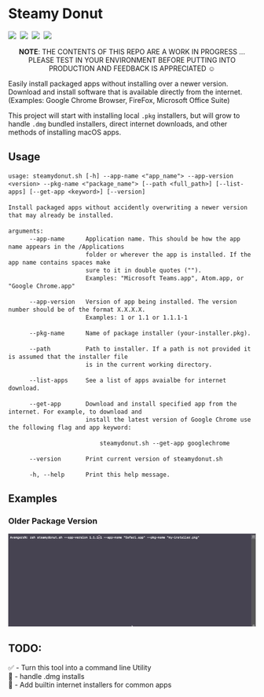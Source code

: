 # Steamy Donut

![](https://img.shields.io/badge/release-0.2.1-blue)&nbsp;
![](https://img.shields.io/badge/code-zshell-blue)&nbsp;
![](https://img.shields.io/badge/syntax-bashisms-blue)&nbsp;
![](https://img.shields.io/badge/macOS-10.14%2B-success)&nbsp;

<p align=center>
<b>NOTE</b>: THE CONTENTS OF THIS REPO ARE A WORK IN PROGRESS ... PLEASE TEST IN YOUR ENVIRONMENT BEFORE PUTTING INTO PRODUCTION AND FEEDBACK IS APPRECIATED ☺️
</p>

Easily install packaged apps without installing over a newer version. Download and install software that is available directly from the internet. (Examples: Google Chrome Browser, FireFox, Microsoft Office Suite)

This project will start with installing local `.pkg` installers, but will grow to handle `.dmg` bundled installers, direct internet downloads, and other methods of installing macOS apps.

## Usage

```
usage: steamydonut.sh [-h] --app-name <"app_name"> --app-version <version> --pkg-name <"package_name"> [--path <full_path>] [--list-apps] [--get-app <keyword>] [--version]

Install packaged apps without accidently overwriting a newer version that may already be installed.

arguments:
      --app-name      Application name. This should be how the app name appears in the /Applications 
                      folder or wherever the app is installed. If the app name contains spaces make 
                      sure to it in double quotes ("").
                      Examples: "Microsoft Teams.app", Atom.app, or "Google Chrome.app"

      --app-version   Version of app being installed. The version number should be of the format X.X.X.X.
                      Examples: 1 or 1.1 or 1.1.1-1

      --pkg-name      Name of package installer (your-installer.pkg).

      --path          Path to installer. If a path is not provided it is assumed that the installer file 
                      is in the current working directory.

      --list-apps     See a list of apps avaialbe for internet download.

      --get-app       Download and install specified app from the internet. For example, to download and 
                      install the latest version of Google Chrome use the following flag and app keyword: 

                          steamydonut.sh --get-app googlechrome

      --version       Print current version of steamydonut.sh

      -h, --help      Print this help message.
```


## Examples

### Older Package Version

![](images/steamydonut_older_pkg_version_demo.gif)


##   TODO:

✅ - Turn this tool into a command line Utility  
🔲 - handle .dmg installs  
🔲 - Add builtin internet installers for common apps
